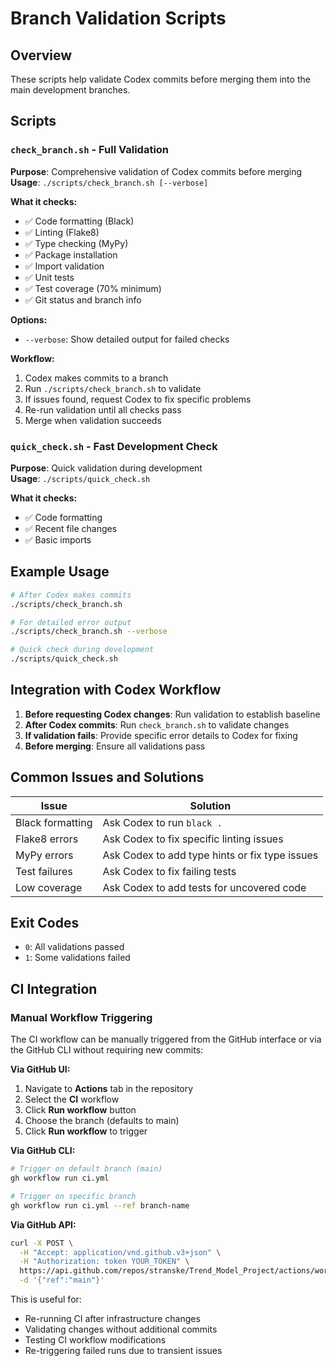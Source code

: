# Branch Validation Scripts

## Overview
These scripts help validate Codex commits before merging them into the main development branches.

## Scripts

### `check_branch.sh` - Full Validation
**Purpose**: Comprehensive validation of Codex commits before merging  
**Usage**: `./scripts/check_branch.sh [--verbose]`

**What it checks:**
- ✅ Code formatting (Black)
- ✅ Linting (Flake8) 
- ✅ Type checking (MyPy)
- ✅ Package installation
- ✅ Import validation
- ✅ Unit tests
- ✅ Test coverage (70% minimum)
- ✅ Git status and branch info

**Options:**
- `--verbose`: Show detailed output for failed checks

**Workflow:**
1. Codex makes commits to a branch
2. Run `./scripts/check_branch.sh` to validate
3. If issues found, request Codex to fix specific problems
4. Re-run validation until all checks pass
5. Merge when validation succeeds

### `quick_check.sh` - Fast Development Check
**Purpose**: Quick validation during development  
**Usage**: `./scripts/quick_check.sh`

**What it checks:**
- ✅ Code formatting
- ✅ Recent file changes
- ✅ Basic imports

## Example Usage

```bash
# After Codex makes commits
./scripts/check_branch.sh

# For detailed error output
./scripts/check_branch.sh --verbose

# Quick check during development
./scripts/quick_check.sh
```

## Integration with Codex Workflow

1. **Before requesting Codex changes**: Run validation to establish baseline
2. **After Codex commits**: Run `check_branch.sh` to validate changes
3. **If validation fails**: Provide specific error details to Codex for fixing
4. **Before merging**: Ensure all validations pass

## Common Issues and Solutions

| Issue | Solution |
|-------|----------|
| Black formatting | Ask Codex to run `black .` |
| Flake8 errors | Ask Codex to fix specific linting issues |
| MyPy errors | Ask Codex to add type hints or fix type issues |
| Test failures | Ask Codex to fix failing tests |
| Low coverage | Ask Codex to add tests for uncovered code |

## Exit Codes

- `0`: All validations passed
- `1`: Some validations failed

## CI Integration

### Manual Workflow Triggering

The CI workflow can be manually triggered from the GitHub interface or via the GitHub CLI without requiring new commits:

**Via GitHub UI:**
1. Navigate to **Actions** tab in the repository
2. Select the **CI** workflow
3. Click **Run workflow** button
4. Choose the branch (defaults to main)
5. Click **Run workflow** to trigger

**Via GitHub CLI:**
```bash
# Trigger on default branch (main)
gh workflow run ci.yml

# Trigger on specific branch  
gh workflow run ci.yml --ref branch-name
```

**Via GitHub API:**
```bash
curl -X POST \
  -H "Accept: application/vnd.github.v3+json" \
  -H "Authorization: token YOUR_TOKEN" \
  https://api.github.com/repos/stranske/Trend_Model_Project/actions/workflows/ci.yml/dispatches \
  -d '{"ref":"main"}'
```

This is useful for:
- Re-running CI after infrastructure changes
- Validating changes without additional commits
- Testing CI workflow modifications
- Re-triggering failed runs due to transient issues
